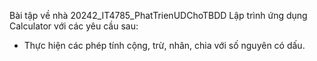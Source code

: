 Bài tập về nhà 20242_IT4785_PhatTrienUDChoTBDD
Lập trình ứng dụng Calculator với các yêu cầu sau:
+ Thực hiện các phép tính cộng, trừ, nhân, chia với số nguyên có dấu.

